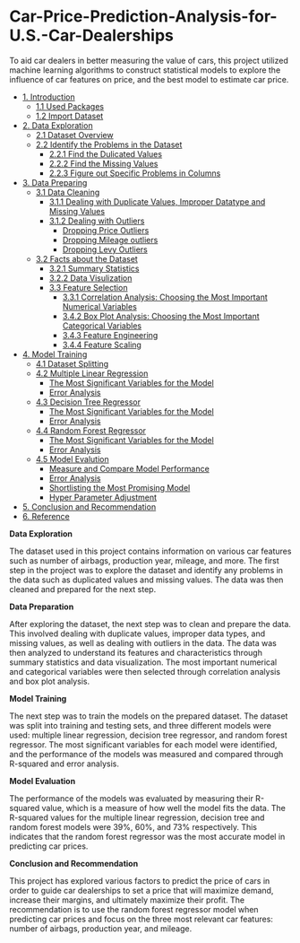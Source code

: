 # Car-Price-Prediction-Analysis-for-U.S.-Car-Dealerships
To aid car dealers in better measuring the value of cars, this project utilized machine learning algorithms to construct statistical models to explore the influence of car features on price, and the best model to estimate car price.


* [1. Introduction](#Introduction)
    * [1.1 Used Packages](#Used-Packages)
    * [1.2 Import Dataset](#Import-Dataset)
* [2. Data Exploration](#Data-Exploration)
    * [2.1 Dataset Overview](#Dataset-Overview)
    * [2.2 Identify the Problems in the Dataset](#Identify-the-Problems-in-the-Dataset)
        * [2.2.1 Find the Dulicated Values](#Find-the-Dulicated-Values)
        * [2.2.2 Find the Missing Values](#Find-the-Missing-Values)
        * [2.2.3 Figure out Specific Problems in Columns](#Figure-out-Specific-Problems-in-Columns)
* [3. Data Preparing](#Data-Preparing)
    * [3.1 Data Cleaning](#Data-Cleaning)
        * [3.1.1 Dealing with Duplicate Values, Improper Datatype and Missing Values](#Dealing-with-Duplicate-Values,-Improper-Datatype-and-Missing-Values)
        * [3.1.2 Dealing with Outliers](#Dealing-with-Outliers)
            * [Dropping Price Outliers](#Dropping-Price-Outliers)
            * [Dropping Mileage outliers](#Dropping-Mileage-outliers)
            * [Dropping Levy Outliers](#Dropping-Levy-Outliers)
    * [3.2 Facts about the Dataset](#Facts-about-the-Dataset)
        * [3.2.1 Summary Statistics](#Summary-Statistics)
        * [3.2.2 Data Visulization](#Data-Visulization)
        * [3.3 Feature Selection](#Feature-Selection)
            * [3.3.1 Correlation Analysis: Choosing the Most Important Numerical Variables](#Correlation-Analysis:-Choosing-the-Most-Important-Numerical-Variables)
            * [3.4.2 Box Plot Analysis: Choosing the Most Important Categorical Variables](#Box-Plot-Analysis:-Choosing-the-Most-Important-Categorical-Variables)
            * [3.4.3 Feature Engineering](#Feature-Engineering)
            * [3.4.4 Feature Scaling](#Feature-Scaling)
* [4. Model Training](#Model-Training)
    * [4.1 Dataset Splitting](#Dataset-Splitting)
    * [4.2 Multiple Linear Regression](#Multiple-Linear-Regression)
        * [The Most Significant Variables for the Model](#The-Most-Significant-Variables-for-the-Model)
        * [Error Analysis](#Error-Analysis)
    * [4.3 Decision Tree Regressor](#Decision-Tree-Regressor)
        * [The Most Significant Variables for the Model](#The-Most-Significant-Variables-for-the-Model)
        * [Error Analysis](#Error-Analysis)
    * [4.4 Random Forest Regressor](#Random-Forest-Regressor)
        * [The Most Significant Variables for the Model](#The-Most-Significant-Variables-for-the-Model)
        * [Error Analysis](#Error-Analysis)
    * [4.5 Model Evalution](#Model-Evalution)
        * [Measure and Compare Model Performance](#Measure-and-Compare-Model-Performance)
        * [Error Analysis](#Error-Analysis)
        * [Shortlisting the Most Promising Model](#Shortlisting-the-Most-Promising-Model)
        * [Hyper Parameter Adjustment](#Hyper-Parameter-Adjustment)
* [5. Conclusion and Recommendation](#Conclusion-and-Recommendation)
* [6. Reference](#Reference)


**Data Exploration**

The dataset used in this project contains information on various car features such as number of airbags, production year, mileage, and more. The first step in the project was to explore the dataset and identify any problems in the data such as duplicated values and missing values. The data was then cleaned and prepared for the next step.

**Data Preparation**

After exploring the dataset, the next step was to clean and prepare the data. This involved dealing with duplicate values, improper data types, and missing values, as well as dealing with outliers in the data. The data was then analyzed to understand its features and characteristics through summary statistics and data visualization. The most important numerical and categorical variables were then selected through correlation analysis and box plot analysis.

**Model Training**

The next step was to train the models on the prepared dataset. The dataset was split into training and testing sets, and three different models were used: multiple linear regression, decision tree regressor, and random forest regressor. The most significant variables for each model were identified, and the performance of the models was measured and compared through R-squared and error analysis.

**Model Evaluation**

The performance of the models was evaluated by measuring their R-squared value, which is a measure of how well the model fits the data. The R-squared values for the multiple linear regression, decision tree and random forest models were 39%, 60%, and 73% respectively. This indicates that the random forest regressor was the most accurate model in predicting car prices.

**Conclusion and Recommendation**

This project has explored various factors to predict the price of cars in order to guide car dealerships to set a price that will maximize demand, increase their margins, and ultimately maximize their profit. The recommendation is to use the random forest regressor model when predicting car prices and focus on the three most relevant car features: number of airbags, production year, and mileage.
